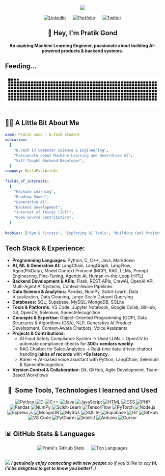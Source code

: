 <p align="center">
  <img src="https://capsule-render.vercel.app/api?type=blur&height=300&color=gradient&text=Hello%20Developers!&textBg=false&fontColor=D3D3D3"/>
</p>

<p align="center" style="margin-bottom: 0;">
  <a href="https://www.linkedin.com/in/pratikgond/"><img height="40" src="https://github.com/user-attachments/assets/3f3d8ec3-1402-4aec-9ecf-e137dc5faf0b" alt="LinkedIn"></a>
  <a href="https://www.pratikgond.vercel.app" style="margin: 0 20px;"><img height="40" src="https://github.com/user-attachments/assets/d8cd91d2-a846-4ff9-a967-6c0e516b9c58" alt="Portfolio"></a>
  <a href="https://x.com/PratikGond69428"><img height="40" src="https://github.com/user-attachments/assets/09ead742-11c4-422b-af48-75e22af6f1f2" alt="Twitter"></a>
</p>


<h2 align="center">👋 Hey, I'm Pratik Gond</h2>
<h4 align="center">An aspiring Machine Learning Engineer, passionate about building AI-powered products & backend systems.</h4>

## Feeding...

![Snake animation](https://raw.githubusercontent.com/pratik2374/pratik2374/output/github-contribution-grid-snake-dark.svg)

  
## 🧑‍💻 A Little Bit About Me  

```yaml
name: Pratik Gond | B.Tech Student 
education:
  [
    "B.Tech in Computer Science & Engineering",
    "Passionate about Machine Learning and Generative AI",
    "Self-Taught Backend Developer",
  ]
company: BuildFastWithAi

fields_of_interests:
  [
    "Machine Learning",
    "Reading Books",
    "Generative AI",
    "Backend Development",
    "Internet of Things (IoT)",
    "Open Source Contribution",
  ]

hobbies: ["Gym & Fitness", "Exploring AI Tools", "Building Cool Projects", "Philosophy"]
```
## Tech Stack & Experience:

- **Programming Languages:** Python, C, C++, Java, Markdown  
- **AI, ML & Generative AI:** LangChain, LangGraph, LangFlow, Agno(PhiData), Model Context Protocol (MCP), RAG, LLMs, Prompt Engineering, Fine-Tuning, Agentic AI, Human-in-the-Loop (HITL)  
- **Backend Development & APIs:** Flask, REST APIs, CrewAI, OpenAI API, Multi-Agent AI Systems, Context-Aware Pipelines  
- **Data Science & Analytics:** Pandas, NumPy, Scikit-Learn, Data Visualization, Data Cleaning, Large-Scale Dataset Querying  
- **Databases:** SQL, Supabase, MySQL, MongoDB, SQLite  
- **Tools & Platforms:** VS Code, Jupyter Notebook, Google Colab, GitHub, Git, OpenCV, Selenium, SpeechRecognition  
- **Concepts & Expertise:** Object-Oriented Programming (OOP), Data Structures & Algorithms (DSA), NLP, Generative AI Product Development, Context-Aware Chatbots, Voice Assistants  
- **Projects & Contributions:**  
    - AI Food Safety Compliance System → Used LLMs + OpenCV to automate compliance checks for **300+ vendors weekly**.  
    - RAG Chatbot for Sales Analytics → Real-time data-driven chatbot handling **lakhs of records** with **<8s latency**.  
    - Karen → AI-based voice assistant with Python, LangChain, Selenium & SpeechRecognition.  
- **Version Control & Collaboration:** Git, GitHub, Agile Development, Team-Based Workflows

  

<h2 align="center">🚀 &nbsp;Some Tools, Technologies I learned and Used</h2>
<p align="center">
  <img src="https://cdn.jsdelivr.net/gh/devicons/devicon/icons/python/python-original.svg" alt="Python" width="45" height="45"/>
  <img src="https://cdn.jsdelivr.net/gh/devicons/devicon/icons/c/c-original.svg" alt="C" width="45" height="45"/>
  <img src="https://cdn.jsdelivr.net/gh/devicons/devicon/icons/cplusplus/cplusplus-original.svg" alt="C++" width="45" height="45"/>
  <img src="https://cdn.jsdelivr.net/gh/devicons/devicon/icons/java/java-original.svg" alt="Java" width="45" height="45"/>
  <img src="https://cdn.jsdelivr.net/gh/devicons/devicon/icons/javascript/javascript-original.svg" alt="JavaScript" width="45" height="45"/>
  <img src="https://cdn.jsdelivr.net/gh/devicons/devicon/icons/html5/html5-original.svg" alt="HTML" width="45" height="45"/>
  <img src="https://cdn.jsdelivr.net/gh/devicons/devicon/icons/css3/css3-original.svg" alt="CSS" width="45" height="45"/>
  <img src="https://cdn.jsdelivr.net/gh/devicons/devicon/icons/php/php-original.svg" alt="PHP" width="45" height="45"/>
  <img src="https://cdn.jsdelivr.net/gh/devicons/devicon/icons/pandas/pandas-original.svg" alt="Pandas" width="45" height="45"/>
  <img src="https://cdn.jsdelivr.net/gh/devicons/devicon/icons/numpy/numpy-original.svg" alt="NumPy" width="45" height="45"/>
  <img src="https://cdn.jsdelivr.net/gh/devicons/devicon/icons/scikitlearn/scikitlearn-original.svg" alt="Scikit-Learn" width="45" height="45"/>
  <img src="https://cdn.jsdelivr.net/gh/devicons/devicon/icons/tensorflow/tensorflow-original.svg" alt="TensorFlow" width="45" height="45"/>
  <img src="https://cdn.jsdelivr.net/gh/devicons/devicon/icons/pytorch/pytorch-original.svg" alt="PyTorch" width="45" height="45"/>
  <img src="https://cdn.jsdelivr.net/gh/devicons/devicon/icons/nodejs/nodejs-original.svg" alt="Node.js" width="45" height="45"/>
  <img src="https://cdn.jsdelivr.net/gh/devicons/devicon/icons/express/express-original.svg" alt="Express.js" width="45" height="45"/>
  <img src="https://cdn.jsdelivr.net/gh/devicons/devicon/icons/mongodb/mongodb-original.svg" alt="MongoDB" width="45" height="45"/>
  <img src="https://cdn.jsdelivr.net/gh/devicons/devicon/icons/mysql/mysql-original.svg" alt="MySQL" width="45" height="45"/>
  <img src="https://cdn.jsdelivr.net/gh/devicons/devicon/icons/sqlite/sqlite-original.svg" alt="SQLite" width="45" height="45"/>
  <img src="https://cdn.jsdelivr.net/gh/devicons/devicon/icons/supabase/supabase-original.svg" alt="Supabase" width="45" height="45"/>
  <img src="https://cdn.jsdelivr.net/gh/devicons/devicon/icons/git/git-original.svg" alt="Git" width="45" height="45"/>
  <img src="https://cdn.jsdelivr.net/gh/devicons/devicon/icons/github/github-original.svg" alt="GitHub" width="45" height="45"/>
  <img src="https://cdn.jsdelivr.net/gh/devicons/devicon/icons/vscode/vscode-original.svg" alt="VS Code" width="45" height="45"/>
  <img src="https://cdn.jsdelivr.net/gh/devicons/devicon/icons/pycharm/pycharm-original.svg" alt="PyCharm" width="45" height="45"/>
  <img src="https://cdn.jsdelivr.net/gh/devicons/devicon/icons/intellij/intellij-original.svg" alt="IntelliJ" width="45" height="45"/>
  <img src="https://cdn.jsdelivr.net/gh/devicons/devicon/icons/arduino/arduino-original.svg" alt="Arduino" width="45" height="45"/>
  <img src="https://avatars.githubusercontent.com/u/139895814?s=200&v=4" alt="Cursor" width="45" height="45"/>
</p>


## 📊 GitHub Stats & Languages  

<p align="center">
  <img height="180" src="https://github-readme-stats.vercel.app/api?username=pratik2374&show_icons=true&rank_icon=github&bg_color=30,0a0f1f,0d1b2a,1b263b&title_color=ffffff&text_color=b0bec5&icon_color=2196f3" alt="Pratik's GitHub Stats"/>
  &nbsp;&nbsp;&nbsp;&nbsp; <!-- Added space -->
  <img height="180" src="https://github-readme-stats.vercel.app/api/top-langs/?username=pratik2374&layout=compact&langs_count=8&bg_color=30,0a0f1f,0d1b2a,1b263b&title_color=ffffff&text_color=b0bec5&card_width=320" alt="Top Languages"/>
</p>

##
<img src="https://media.giphy.com/media/LnQjpWaON8nhr21vNW/giphy.gif" width="60"> <em><b>I genuinely enjoy connecting with new people</b> so if you'd like to say <b>hi, I'd be delighted to get to know you better!</b> :)</em>



